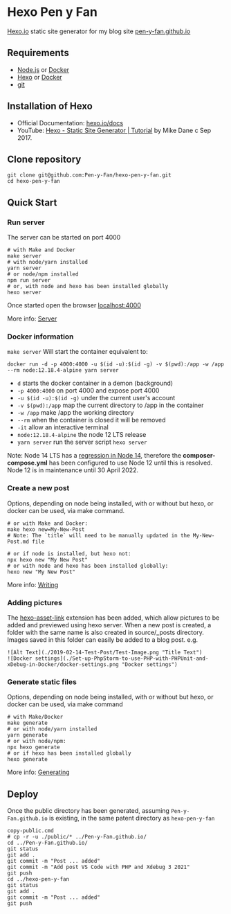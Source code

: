 # Hexo Pen y Fan

[Hexo.io](https://hexo.io/) static site generator for my blog site
 [pen-y-fan.github.io](https://pen-y-fan.github.io/)

## Requirements

- [Node.js](https://nodejs.org/en/download/) or [Docker](https://docs.docker.com/get-docker/)
- [Hexo](https://hexo.io/) or [Docker](https://docs.docker.com/get-docker/)
- [git](https://git-scm.com/downloads)

## Installation of Hexo

- Official Documentation: [hexo.io/docs](https://hexo.io/docs/)
- YouTube: [Hexo - Static Site Generator | Tutorial](https://www.youtube.com/playlist?list=PLLAZ4kZ9dFpOMJR6D25ishrSedvsguVSm)
  by Mike Dane c Sep 2017.

## Clone repository

```shell script
git clone git@github.com:Pen-y-Fan/hexo-pen-y-fan.git
cd hexo-pen-y-fan
```

## Quick Start

### Run server

The server can be started on port 4000

```shell script
# with Make and Docker
make server
# with node/yarn installed
yarn server
# or node/npm installed
npm run server
# or, with node and hexo has been installed globally
hexo server
```

Once started open the browser <localhost:4000>

More info: [Server](https://hexo.io/docs/server.html)

### Docker information

`make server` Will start the container equivalent to:

`docker run -d -p 4000:4000 -u $(id -u):$(id -g) -v $(pwd):/app -w /app --rm node:12.18.4-alpine yarn server`

- `d` starts the docker container in a demon (background)
- `-p 4000:4000` on port 4000 and expose port 4000
- `-u $(id -u):$(id -g)` under the current user's account
- `-v $(pwd):/app` map the current directory to /app in the container
- `-w /app` make /app the working directory
- `--rm` when the container is closed it will be removed
- `-it` allow an interactive terminal
- `node:12.18.4-alpine` the node 12 LTS release
- `yarn server` run the server script `hexo server`

Note: Node 14 LTS has a [regression in Node 14](https://github.com/hexojs/hexo/issues/4257), therefore the
**composer-compose.yml** has been configured to use Node 12 until this is resolved. Node 12 is in maintenance until
30 April 2022.

### Create a new post

Options, depending on node being installed, with or without but hexo, or docker can be used, via make command.

```shell script
# or with Make and Docker:
make hexo new=My-New-Post
# Note: The `title` will need to be manually updated in the My-New-Post.md file

# or if node is installed, but hexo not:
npx hexo new "My New Post"
# or with node and hexo has been installed globally:
hexo new "My New Post"
```

More info: [Writing](https://hexo.io/docs/writing.html)

### Adding pictures

The [hexo-asset-link](https://github.com/liolok/hexo-asset-link) extension has been added, which allow pictures to be
added and previewed using hexo server. When a new post is created, a folder with the same name is also created in
source/_posts directory. Images saved in this folder can easily be added to a blog post. e.g.

```text
![Alt Text](./2019-02-14-Test-Post/Test-Image.png "Title Text")
![Docker settings](./Set-up-PhpStorm-to-use-PHP-with-PHPUnit-and-xDebug-in-Docker/docker-settings.png "Docker settings")
```

### Generate static files

Options, depending on node being installed, with or without but hexo, or docker can be used, via make command

```shell script
# with Make/Docker
make generate
# or with node/yarn installed
yarn generate
# or with node/npm:
npx hexo generate
# or if hexo has been installed globally
hexo generate
```

More info: [Generating](https://hexo.io/docs/generating.html)

## Deploy

Once the public directory has been generated, assuming `Pen-y-Fan.github.io` is existing, in the same patent directory
as `hexo-pen-y-fan`

```shell script
copy-public.cmd
# cp -r -u ./public/* ../Pen-y-Fan.github.io/
cd ../Pen-y-Fan.github.io/
git status
git add .
git commit -m "Post ... added"
git commit -m "Add post VS Code with PHP and Xdebug 3 2021"
git push
cd ../hexo-pen-y-fan
git status
git add .
git commit -m "Post ... added"
git push
```
